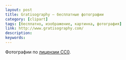 ```yaml
---
layout: post
title: Gratisography — бесплатные фотографии
category: [clipart]
tags: [бесплатно, изображение, картинка, фотография]
link: http://www.gratisography.com/
description:
keywords:
---
```


<p>Фотографии по <a href="http://creativecommons.org/choose/zero/">лицензии CC0</a>.</p>
